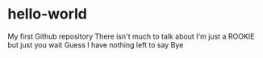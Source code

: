 # hello-world
My first Github repository
There isn't much to talk about
I'm just a ROOKIE but just you wait
Guess I have nothing left to say 
Bye
